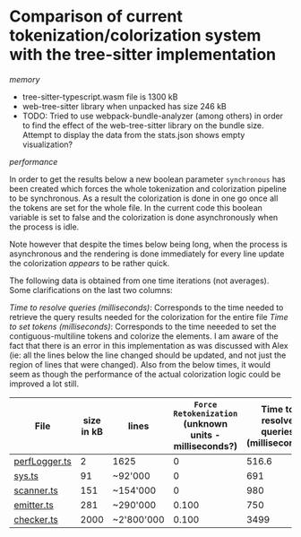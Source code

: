 # Comparison of current tokenization/colorization system with the tree-sitter implementation

_memory_

- tree-sitter-typescript.wasm file is 1300 kB
- web-tree-sitter library when unpacked has size 246 kB
- TODO: Tried to use webpack-bundle-analyzer (among others) in order to find the effect of the web-tree-sitter library on the bundle size. Attempt to display the data from the stats.json shows empty visualization?

_performance_

In order to get the results below a new boolean parameter `synchronous` has been created which forces the whole tokenization and colorization pipeline to be synchronous. As a result the colorization is done in one go once all the tokens are set for the whole file. In the current code this boolean variable is set to false and the colorization is done asynchronously when the process is idle.

Note however that despite the times below being long, when the process is asynchronous and the rendering is done immediately for every line update the colorization _appears_ to be rather quick.

The following data is obtained from one time iterations (not averages). Some clarifications on the last two columns:

*Time to resolve queries (milliseconds)*: Corresponds to the time needed to retrieve the query results needed for the colorization for the entire file
*Time to set tokens (milliseconds)*: Corresponds to the time neeeded to set the contiguous-multiline tokens and colorize the elements. I am aware of the fact that there is an error in this implementation as was discussed with Alex (ie: all the lines below the line changed should be updated, and not just the region of lines that were changed). Also from the below times, it would seem as though the performance of the actual colorization logic could be improved a lot still.

File | size in kB | lines | `Force Retokenization` (unknown units - milliseconds?) | Time to resolve queries (milliseconds) | Time to set tokens (milliseconds) |
--- | --- | --- | --- |--- |--- |
[perfLogger.ts](https://github.com/microsoft/TypeScript/blob/main/src/compiler/perfLogger.ts) | 2 | 1625 | 0 | 516.6 | 544 |
[sys.ts](https://github.com/microsoft/TypeScript/blob/main/src/compiler/sys.ts) | 91 | ~92'000 | 0 | 691 | 494394 |
[scanner.ts](https://github.com/microsoft/TypeScript/blob/main/src/compiler/scanner.ts) | 151 | ~154'000 | 0 | 980 | 568374 |
[emitter.ts](https://github.com/microsoft/TypeScript/blob/main/src/compiler/emitter.ts) | 281 | ~290'000 | 0.100 | 750 | 490830| 
[checker.ts](https://github.com/microsoft/TypeScript/blob/main/src/compiler/checker.ts) | 2000 | ~2'800'000 | 0.100 | 3499 | very long |
